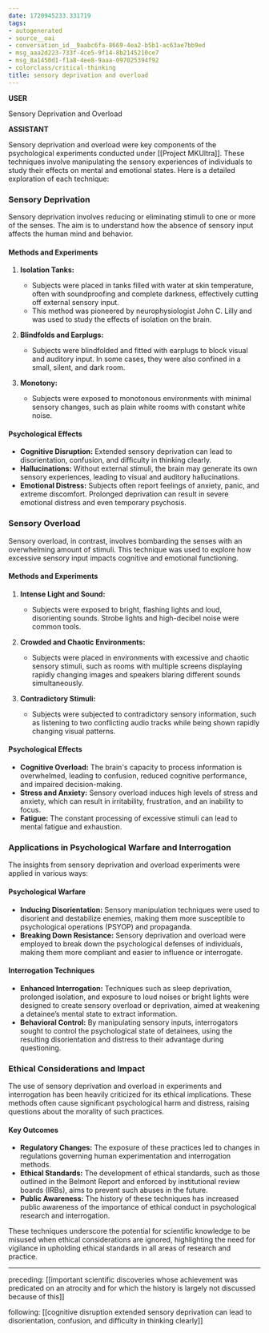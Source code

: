 ```yaml
---
date: 1720945233.331719
tags:
- autogenerated
- source__oai
- conversation_id__9aabc6fa-8669-4ea2-b5b1-ac63ae7bb9ed
- msg_aaa2d223-733f-4ce5-9f14-8b2145210ce7
- msg_8a1450d1-f1a8-4ee8-9aaa-097025394f92
- colorclass/critical-thinking
title: sensory deprivation and overload
---
```


**USER**

Sensory Deprivation and Overload


**ASSISTANT**

Sensory deprivation and overload were key components of the psychological experiments conducted under [[Project MKUltra]]. These techniques involve manipulating the sensory experiences of individuals to study their effects on mental and emotional states. Here is a detailed exploration of each technique:

### Sensory Deprivation
Sensory deprivation involves reducing or eliminating stimuli to one or more of the senses. The aim is to understand how the absence of sensory input affects the human mind and behavior.

#### Methods and Experiments
1. **Isolation Tanks:**
   - Subjects were placed in tanks filled with water at skin temperature, often with soundproofing and complete darkness, effectively cutting off external sensory input.
   - This method was pioneered by neurophysiologist John C. Lilly and was used to study the effects of isolation on the brain.

2. **Blindfolds and Earplugs:**
   - Subjects were blindfolded and fitted with earplugs to block visual and auditory input. In some cases, they were also confined in a small, silent, and dark room.

3. **Monotony:**
   - Subjects were exposed to monotonous environments with minimal sensory changes, such as plain white rooms with constant white noise.

#### Psychological Effects
- **Cognitive Disruption:** Extended sensory deprivation can lead to disorientation, confusion, and difficulty in thinking clearly.
- **Hallucinations:** Without external stimuli, the brain may generate its own sensory experiences, leading to visual and auditory hallucinations.
- **Emotional Distress:** Subjects often report feelings of anxiety, panic, and extreme discomfort. Prolonged deprivation can result in severe emotional distress and even temporary psychosis.

### Sensory Overload
Sensory overload, in contrast, involves bombarding the senses with an overwhelming amount of stimuli. This technique was used to explore how excessive sensory input impacts cognitive and emotional functioning.

#### Methods and Experiments
1. **Intense Light and Sound:**
   - Subjects were exposed to bright, flashing lights and loud, disorienting sounds. Strobe lights and high-decibel noise were common tools.
   
2. **Crowded and Chaotic Environments:**
   - Subjects were placed in environments with excessive and chaotic sensory stimuli, such as rooms with multiple screens displaying rapidly changing images and speakers blaring different sounds simultaneously.

3. **Contradictory Stimuli:**
   - Subjects were subjected to contradictory sensory information, such as listening to two conflicting audio tracks while being shown rapidly changing visual patterns.

#### Psychological Effects
- **Cognitive Overload:** The brain's capacity to process information is overwhelmed, leading to confusion, reduced cognitive performance, and impaired decision-making.
- **Stress and Anxiety:** Sensory overload induces high levels of stress and anxiety, which can result in irritability, frustration, and an inability to focus.
- **Fatigue:** The constant processing of excessive stimuli can lead to mental fatigue and exhaustion.

### Applications in Psychological Warfare and Interrogation
The insights from sensory deprivation and overload experiments were applied in various ways:

#### Psychological Warfare
- **Inducing Disorientation:** Sensory manipulation techniques were used to disorient and destabilize enemies, making them more susceptible to psychological operations (PSYOP) and propaganda.
- **Breaking Down Resistance:** Sensory deprivation and overload were employed to break down the psychological defenses of individuals, making them more compliant and easier to influence or interrogate.

#### Interrogation Techniques
- **Enhanced Interrogation:** Techniques such as sleep deprivation, prolonged isolation, and exposure to loud noises or bright lights were designed to create sensory overload or deprivation, aimed at weakening a detainee’s mental state to extract information.
- **Behavioral Control:** By manipulating sensory inputs, interrogators sought to control the psychological state of detainees, using the resulting disorientation and distress to their advantage during questioning.

### Ethical Considerations and Impact
The use of sensory deprivation and overload in experiments and interrogation has been heavily criticized for its ethical implications. These methods often cause significant psychological harm and distress, raising questions about the morality of such practices.

#### Key Outcomes
- **Regulatory Changes:** The exposure of these practices led to changes in regulations governing human experimentation and interrogation methods.
- **Ethical Standards:** The development of ethical standards, such as those outlined in the Belmont Report and enforced by institutional review boards (IRBs), aims to prevent such abuses in the future.
- **Public Awareness:** The history of these techniques has increased public awareness of the importance of ethical conduct in psychological research and interrogation.

These techniques underscore the potential for scientific knowledge to be misused when ethical considerations are ignored, highlighting the need for vigilance in upholding ethical standards in all areas of research and practice.


---

preceding: [[important scientific discoveries whose achievement was predicated on an atrocity and for which the history is largely not discussed because of this]]  


following: [[cognitive disruption extended sensory deprivation can lead to disorientation, confusion, and difficulty in thinking clearly]]